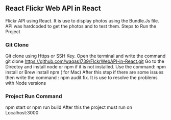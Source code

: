 ## React Flickr Web API in React
 Flickr API using React. It is use to display photos using the Bundle.Js file. API was hardcoded to get the photos and to test them.
 Steps to Run the Project
### Git Clone
Git clone using Https or SSH Key.  Open the terminal and write the command
git clone https://github.com/waqas1739/FlckrWebAPI-in-React.git
Go to the Directoy and install node or npm if it is not installed. Use the command: npm install or Brew install npm ( for Mac)
After this step if there are some issues then write the command : npm audit fix. It is use to resolve the problems with Node versions
###  Project Run Command
npm start or npm run build
After this the project must run on Localhost:3000
			
